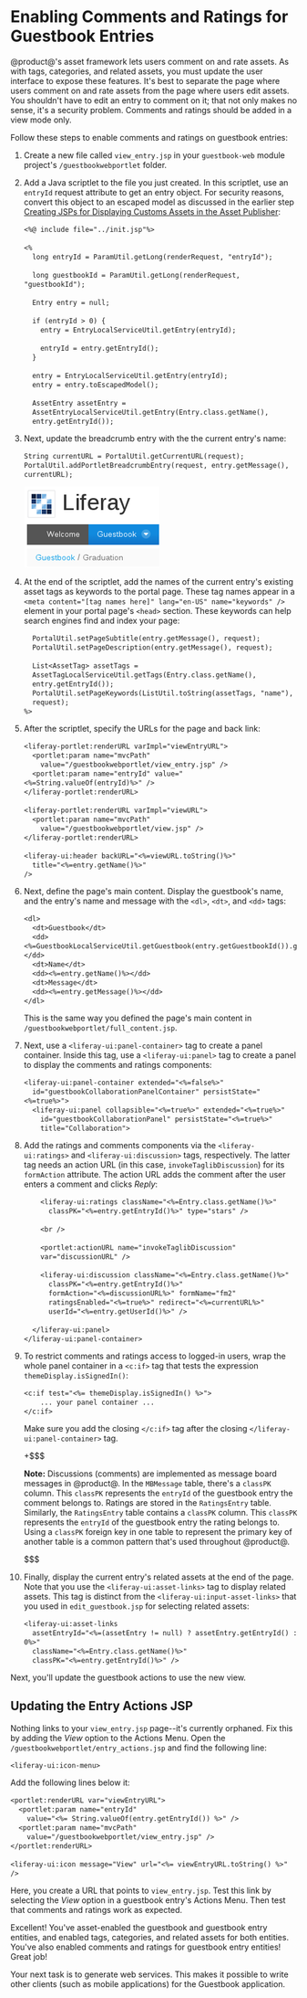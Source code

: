 # Enabling Comments and Ratings for Guestbook Entries [](id=enabling-comments-and-ratings-for-guestbook-entries)

@product@'s asset framework lets users comment on and rate assets. As with tags, 
categories, and related assets, you must update the user interface to expose 
these features. It's best to separate the page where users comment on and rate 
assets from the page where users edit assets. You shouldn't have to edit an 
entry to comment on it; that not only makes no sense, it's a security problem. 
Comments and ratings should be added in a view mode only. 

Follow these steps to enable comments and ratings on guestbook entries: 

1.  Create a new file called `view_entry.jsp` in your `guestbook-web` module 
    project's `/guestbookwebportlet` folder. 

2.  Add a Java scriptlet to the file you just created. In this scriptlet, use an 
    `entryId` request attribute to get an entry object. For security reasons, 
    convert this object to an escaped model as discussed in the earlier step 
    [Creating JSPs for Displaying Customs Assets in the Asset Publisher](/develop/tutorials/-/knowledge_base/7.0/creating-jsps-for-displaying-custom-assets-in-the-asset-publisher):

        <%@ include file="../init.jsp"%>

        <%
          long entryId = ParamUtil.getLong(renderRequest, "entryId");

          long guestbookId = ParamUtil.getLong(renderRequest, "guestbookId");

          Entry entry = null;

          if (entryId > 0) {
            entry = EntryLocalServiceUtil.getEntry(entryId);

            entryId = entry.getEntryId();
          }

          entry = EntryLocalServiceUtil.getEntry(entryId);
          entry = entry.toEscapedModel();

          AssetEntry assetEntry = 
          AssetEntryLocalServiceUtil.getEntry(Entry.class.getName(), 
          entry.getEntryId());

3.  Next, update the breadcrumb entry with the the current entry's name: 

        String currentURL = PortalUtil.getCurrentURL(request);
        PortalUtil.addPortletBreadcrumbEntry(request, entry.getMessage(),
        currentURL);

    ![Figure 1: The Breadcrumb portlet appears on regular portal pages by default. It appears just below the main page navigation menu and displays the path to the current page or portlet.](../../../../images/portlet-breadcrumb.png)

4.  At the end of the scriptlet, add the names of the current entry's existing 
    asset tags as keywords to the portal page. These tag names appear in a 
    `<meta content="[tag names here]" lang="en-US" name="keywords" />` element 
    in your portal page's `<head>` section. These keywords can help search 
    engines find and index your page: 

          PortalUtil.setPageSubtitle(entry.getMessage(), request);
          PortalUtil.setPageDescription(entry.getMessage(), request);

          List<AssetTag> assetTags = 
          AssetTagLocalServiceUtil.getTags(Entry.class.getName(), 
          entry.getEntryId());
          PortalUtil.setPageKeywords(ListUtil.toString(assetTags, "name"), 
          request);
        %>

5.  After the scriptlet, specify the URLs for the page and back link: 

        <liferay-portlet:renderURL varImpl="viewEntryURL">
          <portlet:param name="mvcPath"
            value="/guestbookwebportlet/view_entry.jsp" />
          <portlet:param name="entryId" value="<%=String.valueOf(entryId)%>" />
        </liferay-portlet:renderURL>

        <liferay-portlet:renderURL varImpl="viewURL">
          <portlet:param name="mvcPath"
            value="/guestbookwebportlet/view.jsp" />
        </liferay-portlet:renderURL>

        <liferay-ui:header backURL="<%=viewURL.toString()%>"
          title="<%=entry.getName()%>" 
        />

6.  Next, define the page's main content. Display the guestbook's name, and the 
    entry's name and message with the `<dl>`, `<dt>`, and `<dd>` tags: 

        <dl>
          <dt>Guestbook</dt>
          <dd><%=GuestbookLocalServiceUtil.getGuestbook(entry.getGuestbookId()).getName()%></dd>
          <dt>Name</dt>
          <dd><%=entry.getName()%></dd>
          <dt>Message</dt>
          <dd><%=entry.getMessage()%></dd>
        </dl>

    This is the same way you defined the page's main content in 
    `/guestbookwebportlet/full_content.jsp`. 

7.  Next, use a `<liferay-ui:panel-container>` tag to create a panel container. 
    Inside this tag, use a `<liferay-ui:panel>` tag to create a panel to display
    the comments and ratings components: 

        <liferay-ui:panel-container extended="<%=false%>"
          id="guestbookCollaborationPanelContainer" persistState="<%=true%>">
          <liferay-ui:panel collapsible="<%=true%>" extended="<%=true%>"
            id="guestbookCollaborationPanel" persistState="<%=true%>"
            title="Collaboration">

8.  Add the ratings and comments components via the `<liferay-ui:ratings>` and 
    `<liferay-ui:discussion>` tags, respectively. The latter tag needs an action 
    URL (in this case, `invokeTaglibDiscussion`) for its `formAction` attribute. 
    The action URL adds the comment after the user enters a comment and clicks 
    *Reply*: 

            <liferay-ui:ratings className="<%=Entry.class.getName()%>"
              classPK="<%=entry.getEntryId()%>" type="stars" />

            <br />

            <portlet:actionURL name="invokeTaglibDiscussion" 
            var="discussionURL" />

            <liferay-ui:discussion className="<%=Entry.class.getName()%>"
              classPK="<%=entry.getEntryId()%>"
              formAction="<%=discussionURL%>" formName="fm2"
              ratingsEnabled="<%=true%>" redirect="<%=currentURL%>"
              userId="<%=entry.getUserId()%>" />

          </liferay-ui:panel>
        </liferay-ui:panel-container>

9.  To restrict comments and ratings access to logged-in users, wrap the whole 
    panel container in a `<c:if>` tag that tests the expression 
    `themeDisplay.isSignedIn()`:
    
        <c:if test="<%= themeDisplay.isSignedIn() %>">
            ... your panel container ...
        </c:if>

    Make sure you add the closing `</c:if>` tag after the closing 
    `</liferay-ui:panel-container>` tag.
    
    +$$$

    **Note:** Discussions (comments) are implemented as message board messages 
    in @product@. In the `MBMessage` table, there's a `classPK` column. This
    `classPK` represents the `entryId` of the guestbook entry the comment 
    belongs to. Ratings are stored in the `RatingsEntry` table. Similarly, the 
    `RatingsEntry` table contains a `classPK` column. This `classPK` represents 
    the `entryId` of the guestbook entry the rating belongs to. Using a 
    `classPK` foreign key in one table to represent the primary key of another 
    table is a common pattern that's used throughout @product@. 

    $$$

10. Finally, display the current entry's related assets at the end of the page. 
    Note that you use the `<liferay-ui:asset-links>` tag to display related 
    assets. This tag is distinct from the `<liferay-ui:input-asset-links>` that 
    you used in `edit_guestbook.jsp` for selecting related assets:
    
        <liferay-ui:asset-links
          assetEntryId="<%=(assetEntry != null) ? assetEntry.getEntryId() : 0%>"
          className="<%=Entry.class.getName()%>"
          classPK="<%=entry.getEntryId()%>" />

Next, you'll update the guestbook actions to use the new view. 

## Updating the Entry Actions JSP

Nothing links to your `view_entry.jsp` page--it's currently orphaned. Fix this 
by adding the *View* option to the Actions Menu. Open the 
`/guestbookwebportlet/entry_actions.jsp` and find the following line:

    <liferay-ui:icon-menu>

Add the following lines below it:

    <portlet:renderURL var="viewEntryURL">
      <portlet:param name="entryId"
        value="<%= String.valueOf(entry.getEntryId()) %>" />
      <portlet:param name="mvcPath"
        value="/guestbookwebportlet/view_entry.jsp" />
    </portlet:renderURL>

    <liferay-ui:icon message="View" url="<%= viewEntryURL.toString() %>" />

Here, you create a URL that points to `view_entry.jsp`. Test this link by
selecting the *View* option in a guestbook entry's Actions Menu. Then test that 
comments and ratings work as expected. 

Excellent! You've asset-enabled the guestbook and guestbook entry entities, and 
enabled tags, categories, and related assets for both entities. You've also 
enabled comments and ratings for guestbook entry entities! Great job! 

Your next task is to generate web services. This makes it possible to write 
other clients (such as mobile applications) for the Guestbook application. 
